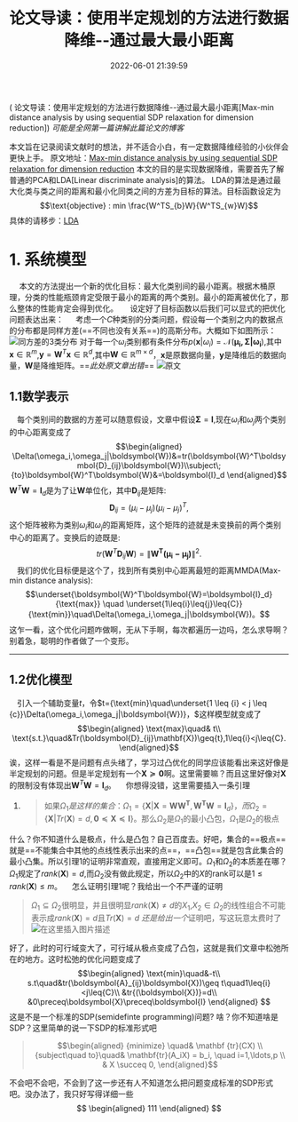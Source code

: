 ﻿---
title: 论文导读：使用半定规划的方法进行数据降维--通过最大最小距离
date: 2022-06-01 21:39:59
tags:
categories: 信号
thumbnail: https://tva1.sinaimg.cn/large/94aee95bgy1h2t3yd6b20j21z4140166.jpg
mathjax: true
---
( 论文导读：使用半定规划的方法进行数据降维--通过最大最小距离[Max-min distance analysis by using sequential SDP relaxation for dimension reduction])
*可能是全网第一篇讲解此篇论文的博客*

本文旨在记录阅读文献时的想法，并不适合小白，有一定数据降维经验的小伙伴会更快上手。
原文地址：[Max-min distance analysis by using sequential SDP relaxation for dimension reduction](https://ieeexplore.ieee.org/document/5611542)
本文的目的是实现数据降维，需要首先了解普通的PCA和LDA[Linear discriminate analysis]的算法。
LDA的算法是通过最大化类与类之间的距离和最小化同类之间的方差为目标的算法。目标函数设定为$$\text{objective} : min  \frac{W^TS_{b}W}{W^TS_{w}W}$$
具体的请移步：[LDA](https://blog.csdn.net/qq_16137569/article/details/82385050?ops_request_misc=%257B%2522request%255Fid%2522%253A%2522159842013019724843303257%2522%252C%2522scm%2522%253A%252220140713.130102334..%2522%257D&request_id=159842013019724843303257&biz_id=0&utm_medium=distribute.pc_search_result.none-task-blog-2~all~top_click~default-2-82385050.pc_ecpm_v3_pc_rank_v3&utm_term=LDA&spm=1018.2118.3001.4187)
# 1. 系统模型

&emsp; 本文的方法提出一个新的优化目标：最大化类别间的最小距离。根据木桶原理，分类的性能瓶颈肯定受限于最小的距离的两个类别。最小的距离被优化了，那么整体的性能肯定会得到优化。
&emsp; 设定好了目标函数以后我们可以显式的把优化问题表达出来：
&emsp; 考虑一个$C$种类别的分类问题，假设每一个类别之内的数据点的分布都是同样方差(==不同也没有关系==)的高斯分布。大概如下如图所示：
![同方差的3类分布](https://img-blog.csdnimg.cn/20200826192530326.png?x-oss-process=image/watermark,type_ZmFuZ3poZW5naGVpdGk,shadow_10,text_aHR0cHM6Ly9ibG9nLmNzZG4ubmV0L3NoYXJlNzI3MTg2NjMw,size_16,color_FFFFFF,t_70#pic_center)
对于每一个$\omega_i$类别都有条件分布$p(\boldsymbol{x}|\omega_i)=\mathcal N(\mathbf{\mu_i,\Sigma|\omega_i})$,其中$\boldsymbol{x}\in\mathbb{R}^m$,$\mathbf{y}=\boldsymbol{W}^T\boldsymbol{x}\in\mathbb{R}^{ {d} }$,其中$\boldsymbol{W}\in\mathbb{R}^{m\times{d} }$，$\boldsymbol{x}$是原数据向量，$\boldsymbol{y}$是降维后的数据向量，$\boldsymbol{W}$是降维矩阵。==*此处原文章出错*==
![原文](https://img-blog.csdnimg.cn/20200828095447987.png#pic_center)
## 1.1数学表示
&emsp;每个类别间的数据的方差可以随意假设，文章中假设$\boldsymbol{\Sigma}=\boldsymbol{I}$,现在$\omega_i$和$\omega_j$两个类别的中心距离变成了
$$\begin{aligned}
\Delta(\omega_i,\omega_j|\boldsymbol{W})&=tr(\boldsymbol{W}^T\boldsymbol{D}_{ij}\boldsymbol{W})\\subject\;{to}\boldsymbol{W}^T\boldsymbol{W}&=\boldsymbol{I}_d
\end{aligned}$$
$\boldsymbol{W}^T\boldsymbol{W}=\boldsymbol{I}_d$是为了让$\mathbf{W}$单位化，其中$\boldsymbol{D}_{ij}$是矩阵:$$\boldsymbol{D}_{ij}=(\mu_i-\mu_j)(\mu_i-\mu_j)^T,$$
这个矩阵被称为类别$\omega_i$和$\omega_j$的距离矩阵，这个矩阵的迹就是未变换前的两个类别中心的距离了。变换后的迹既是:$$tr(\boldsymbol{W}^T\boldsymbol{D}_{ij}\boldsymbol{W})=\|\boldsymbol{W^T(\mu_i-\mu_j)}\|^2.$$
&emsp;我们的优化目标便是这个了，找到所有类别中心距离最短的距离MMDA(Max-min distance analysis):$$\underset{\boldsymbol{W}^T\boldsymbol{W}=\boldsymbol{I}_d}{\text{max}} \quad \underset{1\leq{i}\leq{j}\leq{C}}{\text{min}}\quad\Delta(\omega_i,\omega_j|\boldsymbol{W})。$$
这乍一看，这个优化问题咋做啊，无从下手啊，每次都遍历一边吗，怎么求导啊？别着急，聪明的作者做了一个变形。
***
## 1.2优化模型
&emsp;引入一个辅助变量$t$，令$t={\text{min}\quad\underset{1 \leq {i}  <  j  \leq  {c}}\Delta(\omega_i,\omega_j|\boldsymbol{W})}，$这样模型就变成了
$$\begin{aligned}
\text{max}\quad& t\\
\text{s.t.}\quad&Tr(\boldsymbol{D}_{ij}\mathbf{X})\geq{t},1\leq{i}<j\leq{C}.
\end{aligned}$$
诶，这样一看是不是问题有点头绪了，学习过凸优化的同学应该能看出来这好像是半定规划的问题。但是半定规划有一个$\boldsymbol{X}\succeq\mathbf{0}$啊。这里需要嘛？而且这里好像对$\boldsymbol{X}$的限制没有体现出$\boldsymbol{W}^T\boldsymbol{W}=\boldsymbol{I}_d$。
&emsp;你想得没错，这里需要插入一条引理

 1. >如果$\Omega_1是这样的 集合：\Omega_1=\{\mathbf{X}|\mathbf{X}=\mathbf{W}\mathbf{W^T},\mathbf{W^T}\mathbf{W}=\boldsymbol{I}_d\}，而\Omega_2=\{\mathbf{X}|Tr(\mathbf{X})=d,\mathbf{0}\preceq\mathbf{X}\preceq{\mathbf{I}}\}$。那么$\Omega_2$是$\Omega_1$的最小凸包，$\Omega_1$是$\Omega_2$的极点

什么？你不知道什么是极点，什么是凸包？自己百度去。好吧，集合的==极点==就是==不能集合中其他的点线性表示出来的点==，==凸包==就是包含此集合的最小凸集。所以引理1的证明非常直观，直接用定义即可。$\Omega_1$和$\Omega_2$的本质差在哪？
$\Omega_1$规定了$rank(\boldsymbol{X})=d$,而$\Omega_2$没有做此规定，所以$\Omega_2$中的$X$的rank可以是$1\leq rank(\boldsymbol{X})\leq{m}$。
&emsp;怎么证明引理1呢？我给出一个不严谨的证明
>$\Omega_1\subseteq\Omega_2$很明显，并且很明显$rank(\boldsymbol{X})\not =d$的$X_1$,$X_2\in\Omega_2$的线性组合不可能表示成$rank(\boldsymbol{X}) =d$且$Tr(\boldsymbol{X})=d$
*还是给出一个*证明吧，写这玩意太费时了![在这里插入图片描述](https://img-blog.csdnimg.cn/20200922152310626.jpg?x-oss-process=image/watermark,type_ZmFuZ3poZW5naGVpdGk,shadow_10,text_aHR0cHM6Ly9ibG9nLmNzZG4ubmV0L3NoYXJlNzI3MTg2NjMw,size_16,color_FFFFFF,t_70#pic_center)

好了，此时的可行域变大了，可行域从极点变成了凸包，这就是我们文章中松弛所在的地方。这时松弛的优化问题变成了
$$\begin{aligned}
\text{min}\quad&-t\\
s.t\quad&tr(\boldsymbol{A}_{ij}\boldsymbol{X})\geq	t\quad1\leq{i}<j\leq{C}\\
&tr{(\boldsymbol{X})}=d\\
&0\preceq\boldsymbol{X}\preceq\boldsymbol{I}
\end{aligned}
$$
这是不是一个标准的SDP(semidefinte programming)问题?
啥？你不知道啥是SDP？这里简单的说一下SDP的标准形式吧
>$$\begin{aligned}
{minimize} \quad& \mathbf {tr}(CX) \\
{subject\quad to}\quad& \mathbf{tr}(A_iX) = b_i, \quad i=1,\ldots,p \\
                  & X \succeq 0,
\end{aligned}$$

不会吧不会吧，不会到了这一步还有人不知道怎么把问题变成标准的SDP形式吧。没办法了，我只好写得详细一些
$$
\begin{aligned}
111
\end{aligned}
$$
